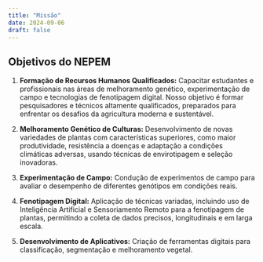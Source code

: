 ```yaml
---
title: "Missão"
date: 2024-09-06
draft: false
---
```


## Objetivos do NEPEM

1. **Formação de Recursos Humanos Qualificados:** Capacitar estudantes e profissionais nas áreas de melhoramento genético, experimentação de campo e tecnologias de fenotipagem digital. Nosso objetivo é formar pesquisadores e técnicos altamente qualificados, preparados para enfrentar os desafios da agricultura moderna e sustentável.

2. **Melhoramento Genético de Culturas:** Desenvolvimento de novas variedades de plantas com características superiores, como maior produtividade, resistência a doenças e adaptação a condições climáticas adversas, usando técnicas de envirotipagem e seleção inovadoras.

3. **Experimentação de Campo:** Condução de experimentos de campo para avaliar o desempenho de diferentes genótipos em condições reais.

4. **Fenotipagem Digital:** Aplicação de técnicas variadas, incluindo uso de Inteligência Artificial e Sensoriamento Remoto para a fenotipagem de plantas, permitindo a coleta de dados precisos, longitudinais e em larga escala.

5. **Desenvolvimento de Aplicativos:** Criação de ferramentas digitais para classificação, segmentação e melhoramento vegetal.
